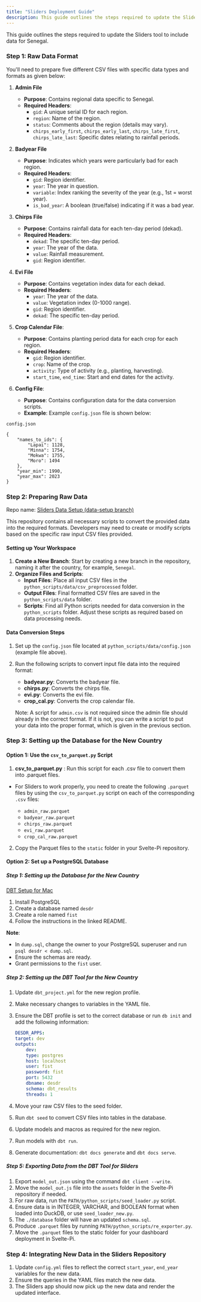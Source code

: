 ```yaml
---
title: "Sliders Deployment Guide"
description: This guide outlines the steps required to update the Sliders tool to include data for Senegal.
---
```


This guide outlines the steps required to update the Sliders tool to include data for Senegal.

### Step 1: Raw Data Format

You'll need to prepare five different CSV files with specific data types and formats as given below:

1. **Admin File**

    - **Purpose**: Contains regional data specific to Senegal.
    - **Required Headers**:
        - `gid`: A unique serial ID for each region.
        - `region`: Name of the region.
        - `status`: Comments about the region (details may vary).
        - `chirps_early_first`, `chirps_early_last`, `chirps_late_first`, `chirps_late_last`: Specific dates relating to rainfall periods.

2. **Badyear File**

    - **Purpose**: Indicates which years were particularly bad for each region.
    - **Required Headers**:
        - `gid`: Region identifier.
        - `year`: The year in question.
        - `variable`: Index ranking the severity of the year (e.g., 1st = worst year).
        - `is_bad_year`: A boolean (true/false) indicating if it was a bad year.

3. **Chirps File**

    - **Purpose**: Contains rainfall data for each ten-day period (dekad).
    - **Required Headers**:
        - `dekad`: The specific ten-day period.
        - `year`: The year of the data.
        - `value`: Rainfall measurement.
        - `gid`: Region identifier.

4. **Evi File**

    - **Purpose**: Contains vegetation index data for each dekad.
    - **Required Headers**:
        - `year`: The year of the data.
        - `value`: Vegetation index (0-1000 range).
        - `gid`: Region identifier.
        - `dekad`: The specific ten-day period.

5. **Crop Calendar File**:

    - **Purpose**: Contains planting period data for each crop for each region.
    - **Required Headers**:
        - `gid`: Region identifier.
        - `crop`: Name of the crop.
        - `activity`: Type of activity (e.g., planting, harvesting).
        - `start_time`, `end_time`: Start and end dates for the activity.

6. **Config File**:

    - **Purpose**: Contains configuration data for the data conversion scripts.
    - **Example**: Example `config.json` file is shown below:

```
config.json

{
    "names_to_ids": {
        "Lapai": 1128,
        "Minna": 1754,
        "Mokwa": 1755,
        "Moro": 1494
    },
    "year_min": 1990,
    "year_max": 2023
}

```

### Step 2: Preparing Raw Data

Repo name: [Sliders Data Setup (data-setup branch)](https://github.com/Columbia-DESDR/ethiopia/tree/data-setup)

This repository contains all necessary scripts to convert the provided data into the required formats. Developers may need to create or modify scripts based on the specific raw input CSV files provided.

#### Setting up Your Workspace

1. **Create a New Branch**: Start by creating a new branch in the repository, naming it after the country, for example, `Senegal`.
2. **Organize Files and Scripts**:
    - **Input Files**: Place all input CSV files in the `python_scripts/data/csv_preprocessed` folder.
    - **Output Files**: Final formatted CSV files are saved in the `python_scripts/data` folder.
    - **Scripts**: Find all Python scripts needed for data conversion in the `python_scripts` folder. Adjust these scripts as required based on data processing needs.

#### Data Conversion Steps

1. Set up the `config.json` file located at `python_scripts/data/config.json` (example file above).
2. Run the following scripts to convert input file data into the required format:

    - **badyear.py**: Converts the badyear file.
    - **chirps.py**: Converts the chirps file.
    - **evi.py**: Converts the evi file.
    - **crop_cal.py**: Converts the crop calendar file.

    Note: A script for `admin.csv` is not required since the admin file should already in the correct format. If it is not, you can write a script to put your data into the proper format, which is given in the previous section.

### Step 3: Setting up the Database for the New Country

#### Option 1: Use the `csv_to_parquet.py` Script

1. **csv_to_parquet.py** : Run this script for each .csv file to convert them into .parquet files.

-   For Sliders to work properly, you need to create the following `.parquet` files by using the `csv_to_parquet.py` script on each of the corresponding `.csv` files:

    -   `admin_raw.parquet`
    -   `badyear_raw.parquet`
    -   `chirps_raw.parquet`
    -   `evi_raw.parquet`
    -   `crop_cal_raw.parquet`

2. Copy the Parquet files to the `static` folder in your Svelte-Pi repository.

#### Option 2: Set up a PostgreSQL Database

##### Step 1: Setting up the Database for the New Country

[DBT Setup for Mac](https://github.com/Columbia-DESDR/dbt/blob/main/setup/DBT_Mac_README.md)

1. Install PostgreSQL
2. Create a database named `desdr`
3. Create a role named `fist`
4. Follow the instructions in the linked README.

**Note**:

-   In `dump.sql`, change the owner to your PostgreSQL superuser and run `psql desdr < dump.sql`.
-   Ensure the schemas are ready.
-   Grant permissions to the `fist` user.

##### Step 2: Setting up the DBT Tool for the New Country

1. Update `dbt_project.yml` for the new region profile.
2. Make necessary changes to variables in the YAML file.
3. Ensure the DBT profile is set to the correct database or run `db init` and add the following information:

    ```yml
    DESDR_APPS:
    target: dev
    outputs:
        dev:
        type: postgres
        host: localhost
        user: fist
        password: fist
        port: 5432
        dbname: desdr
        schema: dbt_results
        threads: 1
    ```

4. Move your raw CSV files to the seed folder.
5. Run `dbt seed` to convert CSV files into tables in the database.
6. Update models and macros as required for the new region.
7. Run models with `dbt run`.
8. Generate documentation: `dbt docs generate` and `dbt docs serve`.

##### Step 5: Exporting Data from the DBT Tool for Sliders

1. Export `model_out.json` using the command `dbt client --write`.
2. Move the `model_out.js` file into the `assets` folder in the Svelte-Pi repository if needed.
3. For raw data, run the `PATH/python_scripts/seed_loader.py` script.
4. Ensure data is in INTEGER, VARCHAR, and BOOLEAN format when loaded into DuckDB, or use `seed_loader_new.py`.
5. The `./database` folder will have an updated `schema.sql`.
6. Produce `.parquet` files by running `PATH/python_scripts/re_exporter.py`.
7. Move the `.parquet` files to the static folder for your dashboard deployment in Svelte-Pi.

### Step 4: Integrating New Data in the Sliders Repository

1. Update `config.yml` files to reflect the correct `start_year`, `end_year` variables for the new data.
2. Ensure the queries in the YAML files match the new data.
3. The Sliders app should now pick up the new data and render the updated interface.
